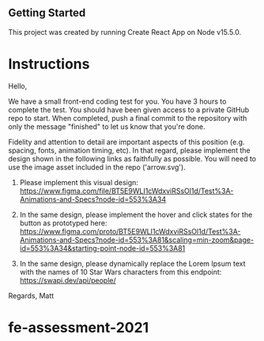 ## Getting Started

This project was created by running Create React App on Node v15.5.0.

# Instructions

Hello,

We have a small front-end coding test for you. You have 3 hours to complete the test. You should have been given access to a private GitHub repo to start. When completed, push a final commit to the repository with only the message "finished" to let us know that you're done. 

Fidelity and attention to detail are important aspects of this position (e.g. spacing, fonts, animation timing, etc). In that regard, please implement the design shown in the following links as faithfully as possible. You will need to use the image asset included in the repo ('arrow.svg').

1. Please implement this visual design:
https://www.figma.com/file/BT5E9WLI1cWdxviRSsOl1d/Test%3A-Animations-and-Specs?node-id=553%3A34

2. In the same design, please implement the hover and click states for the button as prototyped here:
https://www.figma.com/proto/BT5E9WLI1cWdxviRSsOl1d/Test%3A-Animations-and-Specs?node-id=553%3A81&scaling=min-zoom&page-id=553%3A34&starting-point-node-id=553%3A81

3. In the same design, please dynamically replace the Lorem Ipsum text with the names of 10 Star Wars characters from this endpoint:
https://swapi.dev/api/people/


Regards,
Matt
# fe-assessment-2021
